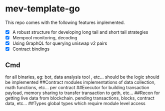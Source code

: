 # mev-template-go

This repo comes with the following features implemented.

- [x] A robust structure for developing long tail and short tail strategies
- [x] Mempool monitoring, decoding
- [x] Using GraphQL for querying uniswap v2 pairs
- [x] Contract bindings

## Cmd
for all binaries, eg: bot, data analysis tool , etc... should be the logic should be implemented
##Contract modules
implementations of data collection, math functions, etc... per contract 
##Executor
for building transaction payload, memory sharing to transfer transaction to geth, etc...
##Recon
for getting live data from blockchain. pending transactions, blocks, contract data, etc...
##Types
global types which require module level access
